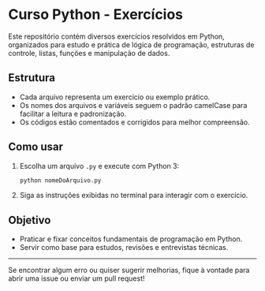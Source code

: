 # Curso Python - Exercícios

Este repositório contém diversos exercícios resolvidos em Python, organizados para estudo e prática de lógica de programação, estruturas de controle, listas, funções e manipulação de dados.

## Estrutura
- Cada arquivo representa um exercício ou exemplo prático.
- Os nomes dos arquivos e variáveis seguem o padrão camelCase para facilitar a leitura e padronização.
- Os códigos estão comentados e corrigidos para melhor compreensão.

## Como usar
1. Escolha um arquivo `.py` e execute com Python 3:
   ```bash
   python nomeDoArquivo.py
   ```
2. Siga as instruções exibidas no terminal para interagir com o exercício.

## Objetivo
- Praticar e fixar conceitos fundamentais de programação em Python.
- Servir como base para estudos, revisões e entrevistas técnicas.

---

Se encontrar algum erro ou quiser sugerir melhorias, fique à vontade para abrir uma issue ou enviar um pull request! 
